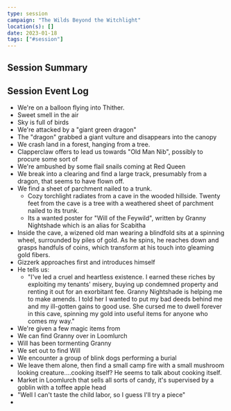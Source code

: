 ```yaml
---
type: session
campaign: "The Wilds Beyond the Witchlight"
location(s): []
date: 2023-01-18
tags: ["#session"]
---
```


## Session Summary

## Session Event Log

- We're on a balloon flying into Thither.
- Sweet smell in the air
- Sky is full of birds
- We're attacked by a "giant green dragon"
- The "dragon" grabbed a giant vulture and disappears into the canopy
- We crash land in a forest, hanging from a tree.
- Clapperclaw offers to lead us towards "Old Man Nib", possibly to procure some sort of 
- We're ambushed by some flail snails coming at Red Queen
- We break into a clearing and find a large track, presumably from a dragon, that seems to have flown off.
- We find a sheet of parchment nailed to a trunk.
	- Cozy torchlight radiates from a cave in the wooded hillside. Twenty feet from the cave is a tree with a weathered sheet of parchment nailed to its trunk.
	- Its a wanted poster for "Will of the Feywild", written by Granny Nightshade which is an alias for Scabitha
- Inside the cave, a wizened old man wearing a blindfold sits at a spinning wheel, surrounded by piles of gold. As he spins, he reaches down and grasps handfuls of coins, which transform at his touch into gleaming gold fibers.
- Gizzerk approaches first and introduces himself
- He tells us:
	- "I've led a cruel and heartless existence. I earned these riches by exploiting my tenants' misery, buying up condemned property and renting it out for an exorbitant fee. Granny Nightshade is helping me to make amends. I told her I wanted to put my bad deeds behind me and my ill-gotten gains to good use. She cursed me to dwell forever in this cave, spinning my gold into useful items for anyone who comes my way."
- We're given a few magic items from
- We can find Granny over in Loomlurch
- Will has been tormenting Granny
- We set out to find Will
- We encounter a group of blink dogs performing a burial
- We leave them alone, then find a small camp fire with a small mushroom looking creature....cooking itself? He seems to talk about cooking itself.
- Market in Loomlurch that sells all sorts of candy, it's supervised by a goblin with a toffee apple head
- "Well I can't taste the child labor, so I guess I'll try a piece"
- 